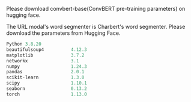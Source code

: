 Please download convbert-base(ConvBERT pre-training parameters) on hugging face. 

The URL modal's word segmenter is Charbert's word segmenter. Please download the parameters from Hugging Face.

```python
Python 3.8.20
beautifulsoup4          4.12.3
matplotlib              3.7.2
networkx                3.1
numpy                   1.24.3
pandas                  2.0.1
scikit-learn            1.3.0
scipy                   1.10.1
seaborn                 0.13.2
torch                   1.13.0
```
